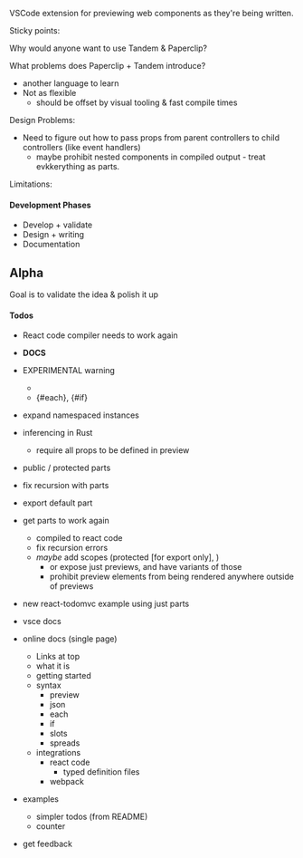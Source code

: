 VSCode extension for previewing web components as they're being written.

Sticky points:

Why would anyone want to use Tandem & Paperclip?

What problems does Paperclip + Tandem introduce?

- another language to learn
- Not as flexible
  - should be offset by visual tooling & fast compile times

Design Problems:

- Need to figure out how to pass props from parent controllers to child controllers (like event handlers)
  - maybe prohibit nested components in compiled output - treat evkkerything as parts.

Limitations:

#### Development Phases

- Develop + validate
- Design + writing
- Documentation

## Alpha

Goal is to validate the idea & polish it up

#### Todos

- React code compiler needs to work again
- **DOCS**
- EXPERIMENTAL warning
  - <logic />
  - {#each}, {#if}
- expand namespaced instances
- inferencing in Rust
  - require all props to be defined in preview
- public / protected parts
- fix recursion with parts
- export default part

- get parts to work again
  - compiled to react code
  - fix recursion errors
  - *maybe* add scopes (protected [for export only], )
    - or expose just previews, and have variants of those
    - prohibit preview elements from being rendered anywhere outside of previews
- new react-todomvc example using just parts


- vsce docs
- online docs (single page)
  - Links at top
  - what it is
  - getting started
  - syntax
    - preview
    - json
    - each
    - if
    - slots
    - spreads
  - integrations
    - react code
      - typed definition files
    - webpack
- examples
  - simpler todos (from README)
  - counter
- get feedback
